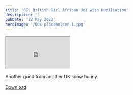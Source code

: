 ```yaml
---
title: '69. British Girl African Joi with Humiliation'
description: ''
pubDate: '22 May 2023'
heroImage: '/QOS-placeholder-1.jpg'
---
```

<iframe src="https://drive.google.com/file/d/1xgNWSRu3uAdPESJjEHnKK9Z_y2kPWq4g/preview" width="200" height="100" allow="autoplay" allowfullscreen="allowfullscreen"></iframe>

Another good from another UK snow bunny.
<br>
<br>
<a class="read_more" href="https://drive.google.com/file/d/1xgNWSRu3uAdPESJjEHnKK9Z_y2kPWq4g/view?usp=sharing">Download</a>